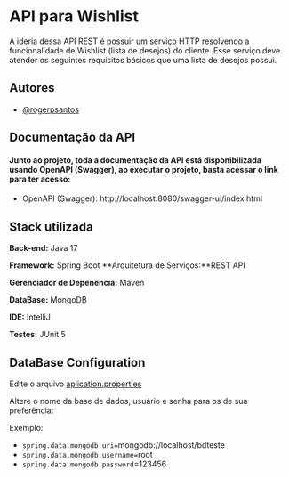
# API para Wishlist

A ideria dessa API REST é possuir um serviço HTTP resolvendo a funcionalidade de Wishlist (lista de desejos) do cliente. Esse serviço deve atender os seguintes requisitos básicos que uma lista de desejos possui.

## Autores

- [@rogerpsantos](https://github.com/rogerpsantos)


## Documentação da API

#### Junto ao projeto, toda a documentação da API está disponibilizada usando OpenAPI (Swagger), ao executar o projeto, basta acessar o link para ter acesso:
- OpenAPI (Swagger): http://localhost:8080/swagger-ui/index.html

## Stack utilizada


**Back-end:** Java 17

**Framework:** Spring Boot
**Arquitetura de Serviços:**REST API

**Gerenciador de Depenência:** Maven

**DataBase:** MongoDB

**IDE:** IntelliJ

**Testes:** JUnit 5


## DataBase Configuration

Edite o arquivo [aplication.properties](https://github.com/rogerpsantos/wishlistapi/blob/main/src/main/resources/application.properties)

Altere o nome da base de dados, usuário e senha para os de sua preferência:

Exemplo:
- `spring.data.mongodb.uri=`mongodb://localhost/bdteste
- `spring.data.mongodb.username=`root
- `spring.data.mongodb.password`=123456

